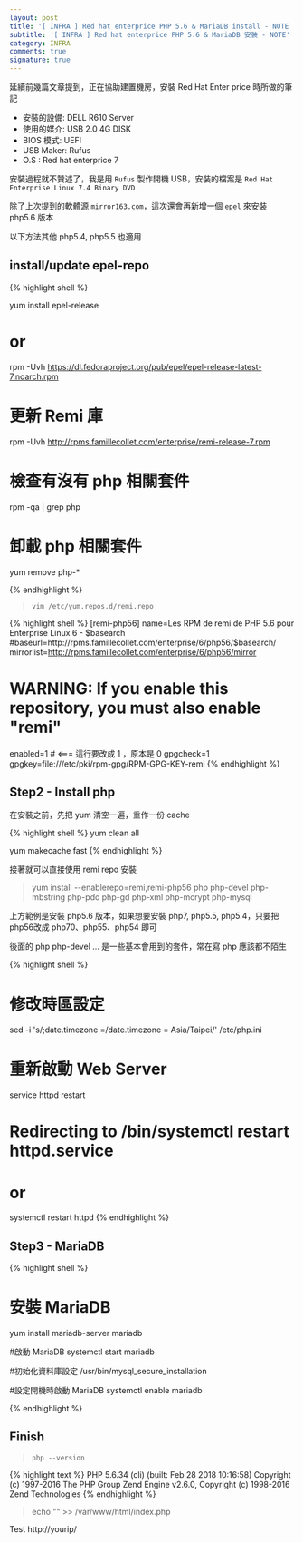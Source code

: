 ```yaml
---
layout: post
title: '[ INFRA ] Red hat enterprice PHP 5.6 & MariaDB install - NOTE '
subtitle: '[ INFRA ] Red hat enterprice PHP 5.6 & MariaDB 安裝 - NOTE'
category: INFRA
comments: true
signature: true
---
```


<div class="message">
    延續前幾篇文章提到，正在協助建置機房，安裝 Red Hat Enter price 時所做的筆記
</div>

 - 安裝的設備: DELL R610 Server
 - 使用的媒介: USB 2.0 4G DISK
 - BIOS 模式: UEFI
 - USB Maker: Rufus
 - O.S      : Red hat enterprice 7

安裝過程就不贊述了，我是用 `Rufus` 製作開機 USB，安裝的檔案是 `Red Hat Enterprise Linux 7.4 Binary DVD`

除了上次提到的軟體源 `mirror163.com`，這次還會再新增一個 `epel` 來安裝 php5.6 版本

以下方法其他 php5.4, php5.5 也適用

## install/update epel-repo

{% highlight shell %}

yum install epel-release
# or
rpm -Uvh https://dl.fedoraproject.org/pub/epel/epel-release-latest-7.noarch.rpm

# 更新 Remi 庫
rpm -Uvh http://rpms.famillecollet.com/enterprise/remi-release-7.rpm

# 檢查有沒有 php 相關套件
rpm -qa | grep php

# 卸載 php 相關套件
yum remove php-*

{% endhighlight %}

 > `vim /etc/yum.repos.d/remi.repo`

{% highlight shell %}
[remi-php56]
name=Les RPM de remi de PHP 5.6 pour Enterprise Linux 6 - $basearch
#baseurl=http://rpms.famillecollet.com/enterprise/6/php56/$basearch/
mirrorlist=http://rpms.famillecollet.com/enterprise/6/php56/mirror
# WARNING: If you enable this repository, you must also enable "remi"
enabled=1  # <=== 這行要改成 1 ，原本是 0
gpgcheck=1
gpgkey=file:///etc/pki/rpm-gpg/RPM-GPG-KEY-remi
{% endhighlight %}


## Step2 - Install php

在安裝之前，先把 yum 清空一遍，重作一份 cache

{% highlight shell %}
yum clean all

yum makecache fast
{% endhighlight %}

接著就可以直接使用 remi repo 安裝

 > yum install --enablerepo=remi,remi-php56 php php-devel php-mbstring php-pdo php-gd php-xml php-mcrypt php-mysql

上方範例是安裝 php5.6 版本，如果想要安裝 php7, php5.5, php5.4，只要把php56改成 php70、php55、php54 即可

後面的 php php-devel ... 是一些基本會用到的套件，常在寫 php 應該都不陌生

{% highlight shell %}

# 修改時區設定
sed -i 's/;date.timezone =/date.timezone = Asia\/Taipei/' /etc/php.ini

# 重新啟動 Web Server
service httpd restart
# Redirecting to /bin/systemctl restart  httpd.service
# or
systemctl restart httpd
{% endhighlight %}


## Step3 - MariaDB

{% highlight shell %}
# 安裝 MariaDB
yum install mariadb-server mariadb

#啟動 MariaDB
systemctl start mariadb

#初始化資料庫設定
/usr/bin/mysql_secure_installation

#設定開機時啟動 MariaDB
systemctl enable mariadb

{% endhighlight %}


## Finish

 > `php --version`

{% highlight text %}
PHP 5.6.34 (cli) (built: Feb 28 2018 10:16:58)
Copyright (c) 1997-2016 The PHP Group
Zend Engine v2.6.0, Copyright (c) 1998-2016 Zend Technologies
{% endhighlight %}

 > echo "<?php phpinfo();?>" >> /var/www/html/index.php

Test http://yourip/